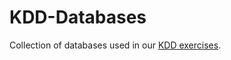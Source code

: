 # KDD-Databases

Collection of databases used in our [KDD exercises](https://github.com/FAU-CS6/KDD).


